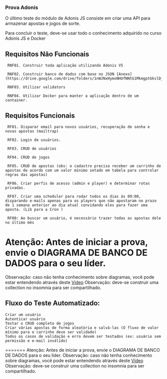 ### Prova Adonis

O último teste do módulo de Adonis JS consiste em criar uma API para armazenar apostas e jogos de sorte.

Para concluir o teste, deve-se usar todo o conhecimento adquirido no curso Adonis JS e Docker

## Requisitos Não Funcionais

     RNF01. Construir toda aplicação utilizando Adonis V5

     RNF02. Construir banco de dados com base no JSON [Anexo](https://drive.google.com/drive/folders/1nWJNxHymoNHUfNNtG1MkmgptGkslDjQ8)

     RNF03. Utilizar validators

     RNF04. Utilizar Docker para manter a aplicação dentro de um container.

## Requisitos Funcionais

     RF01. Disparar email para novos usuários, recuperação de senha e novas apostas (mailtrap)

     RF02. Login de usuários.

     RF03. CRUD de usuários

     RF04. CRUD de jogos

     RF05. CRUD de apostas (obs: o cadastro precisa receber um carrinho de apostas de acordo com um valor mínimo setado em tabela para controlar regras das apostas)

     RF06. Criar perfis de acesso (admin e player) e determinar rotas privadas.

     RF07. Criar uma scheduler para rodar todos os dias ás 09:00, disparando e-mails apenas para os players que não apostaram no prazo de 1 semana anterior ao dia atual convidando eles para fazer uma aposta. (Lib para a Cron )

     RF08: Ao buscar um usuário, é necessário trazer todas as apostas dele no último mês


# Atenção: Antes de iniciar a prova, envie o DIAGRAMA DE BANCO DE DADOS para o seu líder.

Observação: caso não tenha conhecimento sobre diagramas, você pode estar entendendo através deste [Vídeo](https://www.youtube.com/watch?v=XCkd27GtZoM)
Observação: deve-se construir uma collection no insomnia para ser compartilhado.


## Fluxo do Teste Automatizado:

    Criar um usuário
    Autenticar usuário
    Testar o CRUD completo de jogos
    Criar várias apostas de forma aleatória e salvá-las (O fluxo de valor mínimo para o carrinho deve ser validado) 
    Todos os casos de validação e erro devem ser testados (ex: usuário sem permissão e e-mail inválido)
=======
 Atenção: Antes de iniciar a prova, envie o DIAGRAMA DE BANCO DE DADOS para o seu líder.
 Observação: caso não tenha conhecimento sobre diagramas, você pode estar entendendo através deste [Vídeo](https://www.youtube.com/watch?v=XCkd27GtZoM) 
 Observação: deve-se construir uma collection no insomnia para ser compartilhado.
